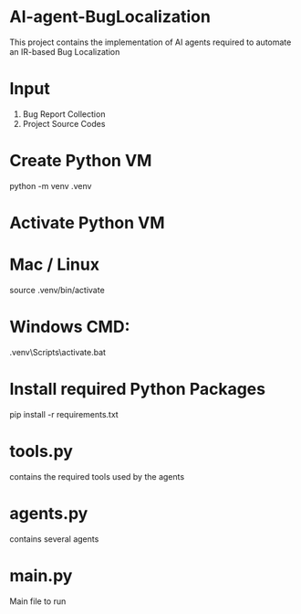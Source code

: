 # AI-agent-BugLocalization
This project contains the implementation of AI agents required to automate an IR-based Bug Localization
# Input
1. Bug Report Collection
2. Project Source Codes
# Create Python VM
python -m venv .venv
# Activate Python VM
  # Mac / Linux
  source .venv/bin/activate
  # Windows CMD:
  .venv\Scripts\activate.bat
# Install required Python Packages
pip install -r requirements.txt
# tools.py
contains the required tools used by the agents
# agents.py
contains several agents
# main.py
Main file to run
